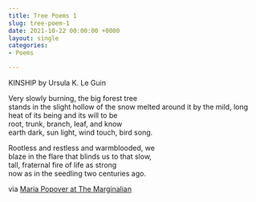 ```yaml
---
title: Tree Poems 1
slug: tree-poem-1
date: 2021-10-22 00:00:00 +0000
layout: single
categories: 
- Poems

---
```


KINSHIP
by Ursula K. Le Guin

Very slowly burning, the big forest tree  
stands in the slight hollow of the snow
melted around it by the mild, long  
heat of its being and its will to be  
root, trunk, branch, leaf, and know  
earth dark, sun light, wind touch, bird song.  

Rootless and restless and warmblooded, we  
blaze in the flare that blinds us to that slow,  
tall, fraternal fire of life as strong  
now as in the seedling two centuries ago.  


via [Maria Popover at The Marginalian][1]

[1]: https://www.brainpickings.org/2021/10/20/ursula-k-le-guin-kinship-poem/?utm_source=feedburner&utm_medium=feed&utm_campaign=Feed%3A+brainpickings%2Frss+%28Brain+Pickings%29
